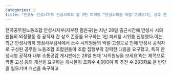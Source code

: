 ```yaml
---
categories: i
title: "전공노 안성시지부 안성시의회 앞 1인 피케팅 “안성시의원 막말·고성보다는 상호 존중하는 성숙한 의정을 기대합니다”"
---
```

전국공무원노동조합 안성시지부(지부장 함은규)는 지난 28일 출근시간에 안성시 시의원들의 의정활동 중 공직자 간 상호 존중을 요구하는 1인 피케팅 시위를 진행했다.이는 최근 안성시의회 행정사무감사에서 소수 시의원들의 막말·고성으로 인해 안성시 공직자로 구성된 공무원 노동조합 조합원들이 조합 집행부의 강력한 대응을 요구했고, 특히 안성시청 공직자 내부 소통공감 게시판에는 28일 현재 ‘시의원님들 보세요’라는 제목으로 막말·고성 등의 개선을 요구하는 게시물이 조회수 4,000여 회 추천 수 203회로 큰 반향을 일으키며 개선을 촉구하고